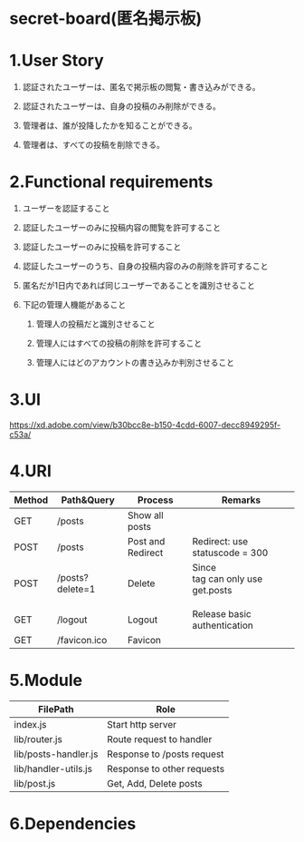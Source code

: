 # secret-board(匿名掲示板)

# 1.User Story

1. 認証されたユーザーは、匿名で掲示板の閲覧・書き込みができる。

1. 認証されたユーザーは、自身の投稿のみ削除ができる。

1. 管理者は、誰が投降したかを知ることができる。

1. 管理者は、すべての投稿を削除できる。

# 2.Functional requirements

1. ユーザーを認証すること

1. 認証したユーザーのみに投稿内容の閲覧を許可すること

1. 認証したユーザーのみに投稿を許可すること

1. 認証したユーザーのうち、自身の投稿内容のみの削除を許可すること

1. 匿名だが1日内であれば同じユーザーであることを識別させること

1. 下記の管理人機能があること

   1. 管理人の投稿だと識別させること

   1. 管理人にはすべての投稿の削除を許可すること

   1. 管理人にはどのアカウントの書き込みか判別させること

# 3.UI

https://xd.adobe.com/view/b30bcc8e-b150-4cdd-6007-decc8949295f-c53a/

# 4.URI

| Method | Path&Query | Process | Remarks |
----|---- | ---- | ---- |
| GET | /posts | Show all posts |
| POST | /posts | Post and Redirect | Redirect: use statuscode = 300 |
| POST | /posts?delete=1 | Delete | Since <form> tag can only use get.posts |
| GET | /logout | Logout | Release basic authentication |
| GET | /favicon.ico | Favicon |  |

# 5.Module

| FilePath | Role |
---- | ---- |
| index.js | Start http server |
| lib/router.js | Route request to handler |
| lib/posts-handler.js | Response to /posts request |
| lib/handler-utils.js | Response to other requests |
| lib/post.js | Get, Add, Delete posts |

# 6.Dependencies
